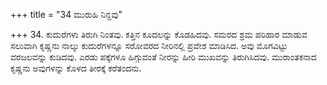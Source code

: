 +++
title = "34 ಮುರುಹಿ ನಿನ್ದವು"

+++
34. ಕುದುರೆಗಳು ತಿರುಗಿ ನಿಂತವು. ಕತ್ತಿನ ಕೂದಲನ್ನು ಕೊಡಹಿದವು. ಸಮರದ ಶ್ರಮ ಪರಿಹಾರ ಮಾಡುವ ಸಲುವಾಗಿ ಕೃಷ್ಣನು ನಾಲ್ಕು ಕುದುರೆಗಳನ್ನೂ ಸರೋವರದ  ನೀರಿನಲ್ಲಿ ಪ್ರವೇಶ ಮಾಡಿಸಿದ. ಅವು ಮೊಗವಿಟ್ಟು ವರಜಲವನ್ನು ಕುಡಿದವು. ಎರಡು ಪಕ್ಕೆಗಳೂ ಹಿಗ್ಗುವಂತೆ ನೀರನ್ನು ಹೀರಿ ಮುಖವನ್ನು ತಿರುಗಿಸಿದವು. ಮುರಾಂತಕನಾದ ಕೃಷ್ಣನು ಅವುಗಳನ್ನು ಕೊಳದ ತೀರಕ್ಕೆ ಕರೆತಂದನು.